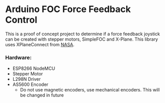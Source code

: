 # Arduino FOC Force Feedback Control

This is a proof of concept project to determine if a force feedback joystick can be created with stepper motors, SimpleFOC and X-Plane. This library uses XPlaneConnect from [NASA](https://github.com/nasa/XPlaneConnect). 

### Hardware:
- ESP8266 NodeMCU
- Stepper Motor
- L298N Driver
- AS5600 Encoder
  - Do not use magnetic encoders, use mechanical encoders. This will be changed in future
